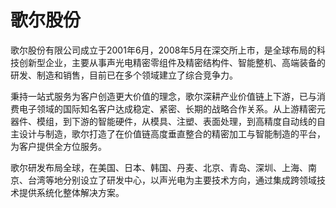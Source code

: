 # 

# 歌尔股份

歌尔股份有限公司成立于2001年6月，2008年5月在深交所上市，是全球布局的科技创新型企业，主要从事声光电精密零组件及精密结构件、智能整机、高端装备的研发、制造和销售，目前已在多个领域建立了综合竞争力。

秉持一站式服务为客户创造更大价值的理念，歌尔深耕产业价值链上下游，已与消费电子领域的国际知名客户达成稳定、紧密、长期的战略合作关系。从上游精密元器件、模组，到下游的智能硬件，从模具、注塑、表面处理，到高精度自动线的自主设计与制造，歌尔打造了在价值链高度垂直整合的精密加工与智能制造的平台，为客户提供全方位服务。

歌尔研发布局全球，在美国、日本、韩国、丹麦、北京、青岛、深圳、上海、南京、台湾等地分别设立了研发中心，以声光电为主要技术方向，通过集成跨领域技术提供系统化整体解决方案。

